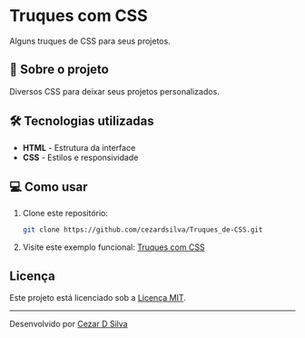 # Truques com CSS 

Alguns truques de CSS para seus projetos.

## 🚀 Sobre o projeto

Diversos CSS para deixar seus projetos personalizados.

## 🛠 Tecnologias utilizadas

- **HTML** - Estrutura da interface
- **CSS** - Estilos e responsividade


## 💻 Como usar

1. Clone este repositório:
   ```sh
   git clone https://github.com/cezardsilva/Truques_de-CSS.git

2. Visite este exemplo funcional:
   [Truques com CSS](https://truques-css.netlify.app/)
   
## Licença

Este projeto está licenciado sob a [Licença MIT](LICENSE).

---
Desenvolvido por [Cezar D Silva](https://github.com/cezardsilva)
